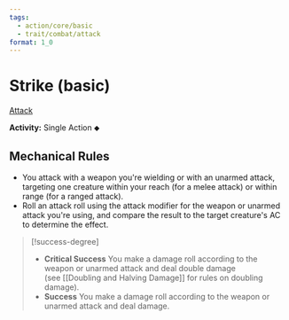 ```yaml
---
tags:
  - action/core/basic
  - trait/combat/attack
format: 1_0
---
```

# Strike (basic) [](#Actions "Single Action")

[Attack](Attack.md "Combat Trait")

**Activity:** Single Action ⬥

## Mechanical Rules

- You attack with a weapon you're wielding or with an unarmed attack, targeting one creature within your reach (for a melee attack) or within range (for a ranged attack).
- Roll an attack roll using the attack modifier for the weapon or unarmed attack you're using, and compare the result to the target creature's AC to determine the effect.

> [!success-degree]
>- **Critical Success** You make a damage roll according to the weapon or unarmed attack and deal double damage (see [[Doubling and Halving Damage]] for rules on doubling damage).  
>- **Success** You make a damage roll according to the weapon or unarmed attack and deal damage.